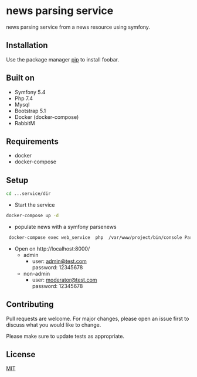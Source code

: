 # news parsing service

news parsing service from a news resource using symfony.

## Installation

Use the package manager [pip](https://pip.pypa.io/en/stable/) to install foobar.

## Built on

- Symfony 5.4
- Php 7.4
- Mysql
- Bootstrap 5.1
- Docker (docker-compose)
- RabbitM

## Requirements

- docker
- docker-compose

## Setup

```bash
cd ...service/dir
```

- Start the service

```bash
docker-compose up -d
```

- populate news with a symfony parsenews

```bash
 docker-compose exec web_service  php  /var/www/project/bin/console Parsenews
```

- Open on http://localhost:8000/
  - admin
    - user: admin@test.com  
      password: 12345678
  - non-admin
    - user: moderator@test.com  
      password: 12345678

## Contributing

Pull requests are welcome. For major changes, please open an issue first
to discuss what you would like to change.

Please make sure to update tests as appropriate.

## License

[MIT](https://choosealicense.com/licenses/mit/)
